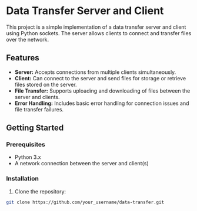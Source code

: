 # Data Transfer Server and Client

This project is a simple implementation of a data transfer server and client using Python sockets. The server allows clients to connect and transfer files over the network.

## Features

- **Server:** Accepts connections from multiple clients simultaneously.
- **Client:** Can connect to the server and send files for storage or retrieve files stored on the server.
- **File Transfer:** Supports uploading and downloading of files between the server and clients.
- **Error Handling:** Includes basic error handling for connection issues and file transfer failures.

## Getting Started

### Prerequisites

- Python 3.x
- A network connection between the server and client(s)

### Installation

1. Clone the repository:

```bash
git clone https://github.com/your_username/data-transfer.git
